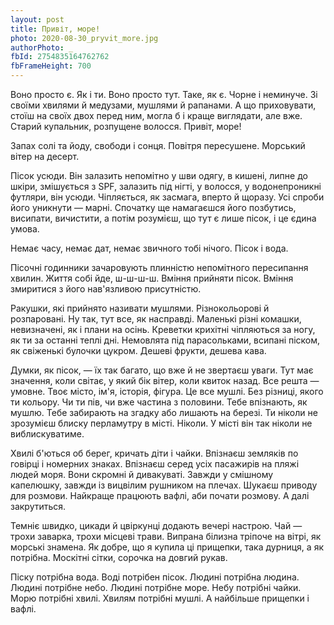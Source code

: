 ```yaml
---
layout: post
title: Привіт, море!
photo: 2020-08-30_pryvit_more.jpg
authorPhoto: _
fbId: 2754835164762762
fbFrameHeight: 700
---
```


Воно просто є. Як і ти. Воно просто тут. Таке, як є. Чорне і неминуче. Зі своїми хвилями й медузами, мушлями й рапанами. А що приховувати, стоїш на своїх двох перед ним, могла б і краще виглядати, але вже. Старий купальник, розпущене волосся. Привіт, море!

<!--more-->

Запах солі та йоду, свободи і сонця. Повітря пересушене. Морський вітер на десерт.

Пісок усюди. Він залазить непомітно у шви одягу, в кишені, липне до шкіри, змішується з SPF, залазить під нігті, у волосся, у водонепроникні футляри, він усюди. Чіпляється, як засмага, вперто й щоразу. Усі спроби його уникнути — марні. Спочатку ще намагаєшся його позбутись, висипати, вичистити, а потім розумієш, що тут є лише пісок, і це єдина умова.

Немає часу, немає дат, немає звичного тобі нічого. Пісок і вода.

Пісочні годинники зачаровують плинністю непомітного пересипання хвилин. Життя собі йде, ш-ш-ш-ш. Вміння прийняти пісок. Вміння змиритися з його нав'язливою присутністю.

Ракушки, які прийнято називати мушлями. Різнокольорові й розпаровані. Ну так, тут все, як насправді. Маленькі різні комашки, невизначені, як і плани на осінь. Креветки крихітні чіпляються за ногу, як ти за останні теплі дні. Немовлята під парасольками, всипані піском, як свіженькі булочки цукром. Дешеві фрукти, дешева кава.

Думки, як пісок, — їх так багато, що вже й не звертаєш уваги. Тут має значення, коли світає, у який бік вітер, коли квиток назад. Все решта — умовне. Твоє місто, ім'я, історія, фігура. Це все мушлі. Без різниці, якого ти кольору. Чи ти пів, чи вже частина з половини. Тебе впізнають, як мушлю. Тебе забирають на згадку або лишають на березі. Ти ніколи не зрозумієш блиску перламутру в місті. Ніколи. У місті він так ніколи не виблискуватиме.

Хвилі б'ються об берег, кричать діти і чайки. Впізнаєш земляків по говірці і номерних знаках. Впізнаєш серед усіх пасажирів на пляжі людей моря. Вони скромні й дивакуваті.  Завжди у смішному капелюшку, завжди із вицвілим рушником на плечах. Шукаєш приводу для розмови. Найкраще працюють вафлі, аби почати розмову. А далі закрутиться.

Темніє швидко, цикади й цвіркунці додають вечері настрою. Чай — трохи заварка, трохи місцеві трави. Випрана білизна тріпоче на вітрі, як морські знамена. Як добре, що я купила ці прищепки, така дурниця, а як потрібна. Москітні сітки, сорочка на довгий рукав.

Піску потрібна вода. Воді потрібен пісок. Людині потрібна людина. Людині потрібне небо. Людині потрібне море. Небу потрібні чайки. Морю потрібні хвилі. Хвилям потрібні мушлі. А найбільше прищепки і вафлі.
